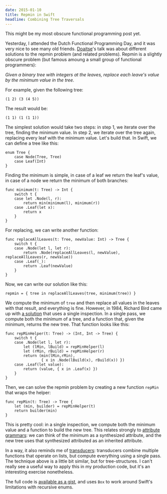 ```yaml
---
date: 2015-01-10
title: Repmin in Swift
headline: Combining Tree Traversals
---
```



This might be my most obscure functional programming post yet.

Yesterday, I attended the Dutch Functional Programming Day, and it was very nice to see many old friends. [Doaitse](http://foswiki.cs.uu.nl/foswiki/Swierstra/WebHome)'s talk was about different solutions to the repmin problem (and related problems). Repmin is a slightly obscure problem (but famous amoung a small group of functional programmers): 

*Given a binary tree with integers at the leaves, replace each leave's value by the minimum value in the tree.*

For example, given the following tree:

    (1 2) (3 (4 5))

The result would be:

    (1 1) (1 (1 1))

The simplest solution would take two steps: in step 1, we iterate over the tree, finding the minimum value. In step 2, we iterate over the tree again, replacing every leaf with the minimum value. Let's build that. In Swift, we can define a tree like this:

    enum Tree {
        case Node(Tree, Tree)
        case Leaf(Int)
    }

Finding the minimum is simple, in case of a leaf we return the leaf's value, in case of a node we return the minimum of both branches:

    func minimum(t: Tree) -> Int {
        switch t {
        case let .Node(l, r):
            return min(minimum(l), minimum(r))
        case .Leaf(let x):
            return x
        }
    }

For replacing, we can write another function:

    func replaceAllLeaves(t: Tree, newValue: Int) -> Tree {
        switch t {
        case .Node(let l, let r):
            return .Node(replaceAllLeaves(l, newValue), replaceAllLeaves(r, newValue))
        case .Leaf(_):
            return .Leaf(newValue)
        }
    }

Now, we can write our solution like this:

    repmin = { tree in replaceAllLeaves(tree, minimum(tree)) }

We compute the minimum of `tree` and then replace all values in the leaves with that result, and everything is fine. However, in 1984, Richard Bird came up with [a solution](http://link.springer.com/article/10.1007/BF00264249#page-1) that uses a single inspection. In a single pass, we compute both the minimum of a tree, and a function that, given the minimum, returns the new tree. That function looks like this:


    func repMinHelper(t: Tree) -> (Int, Int -> Tree) {
        switch t {
        case .Node(let l, let r):
            let (lMin, lBuild) = repMinHelper(l)
            let (rMin, rBuild) = repMinHelper(r)
            return (min(lMin,rMin), 
                    { x in .Node(lBuild(x), rBuild(x)) })
        case .Leaf(let value):
            return (value, { x in .Leaf(x) })
        }
    }

Then, we can solve the repmin problem by creating a new function `repMin` that wraps the helper:

    func repMin(t: Tree) -> Tree {
        let (min, builder) = repMinHelper(t)
        return builder(min)
    }

This is pretty cool: in a single inspection, we compute both the minimum value and a function to build the new tree. This relates strongly to [attribute grammars](http://en.wikipedia.org/wiki/Attribute_grammar): we can think of the minimum as a synthesized attribute, and the new tree uses that synthesized attributed as an inherited attribute.

In a way, it also reminds me of [transducers](https://github.com/mbrandonw/learn-transducers-playground): transducers combine multiple functions that operate on lists, but compute everything using a single pass. The technique above is a little bit similar, but for tree-structures. I can't really see a useful way to apply this in my production code, but it's an interesting exercise nonetheless.

The full code is [available as a gist](https://gist.github.com/chriseidhof/6b4d1c8a542003d60cb9), and uses `Box` to work around Swift's limitations with recursive enums.



